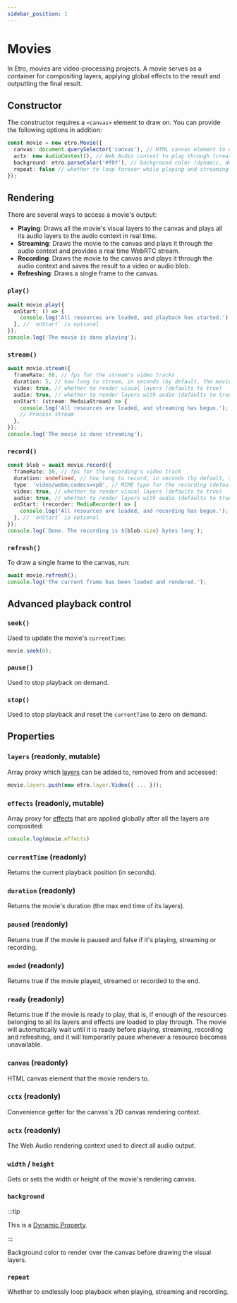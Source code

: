 ```yaml
---
sidebar_position: 1
---
```


# Movies

In Etro, movies are video-processing projects. A movie serves as a container for compositing layers, applying global effects to the result and outputting the final result.

## Constructor

The constructor requires a `<canvas>` element to draw on. You can provide the following options in addition:

```ts
const movie = new etro.Movie({
  canvas: document.querySelector('canvas'), // HTML canvas element to draw on
  actx: new AudioContext(), // Web Audio context to play through (creates a new context with default settings if omitted)
  background: etro.parseColor('#f0f'), // background color (dynamic, defaults to black)
  repeat: false // whether to loop forever while playing and streaming (defaults to false)
});
```

## Rendering

There are several ways to access a movie's output:
- **Playing**: Draws all the movie's visual layers to the canvas and plays all its audio layers to the audio context in real time.
- **Streaming**: Draws the movie to the canvas and plays it through the audio context and provides a real time WebRTC stream.
- **Recording**: Draws the movie to the canvas and plays it through the audio context and saves the result to a video or audio blob.
- **Refreshing**: Draws a single frame to the canvas.

### `play()`

```ts
await movie.play({
  onStart: () => {
    console.log('All resources are loaded, and playback has started.');
  }, // `onStart` is optional
});
console.log('The movie is done playing');
```

### `stream()`

```ts
await movie.stream({
  frameRate: 60, // fps for the stream's video tracks
  duration: 5, // how long to stream, in seconds (by default, the movie will stream to the end)
  video: true, // whether to render visual layers (defaults to true)
  audio: true, // whether to render layers with audio (defaults to true)
  onStart: (stream: MedaiaStream) => {
    console.log('All resources are loaded, and streaming has begun.');
    // Process stream
  },
});
console.log('The movie is done streaming');
```

### `record()`

```ts
const blob = await movie.record({
  frameRate: 30, // fps for the recording's video track
  duration: undefined, // how long to record, in seconds (by default, the movie will record to the end)
  type: 'video/webm;codecs=vp8', // MIME type for the recording (defaults to 'video/webm')
  video: true, // whether to render visual layers (defaults to true)
  audio: true, // whether to render layers with audio (defaults to true)
  onStart: (recorder: MediaRecorder) => {
    console.log('All resources are loaded, and recording has begun.');
  }, // `onStart` is optional
});
console.log(`Done. The recording is ${blob.size} bytes long`);
```

### `refresh()`

To draw a single frame to the canvas, run:

```ts
await movie.refresh();
console.log('The current frame has been loaded and rendered.');
```

## Advanced playback control

### `seek()`

Used to update the movie's `currentTime`:

```ts
movie.seek(0);
```

### `pause()`

Used to stop playback on demand.

### `stop()`

Used to stop playback and reset the `currentTime` to zero on demand.

## Properties

### `layers` (readonly, mutable)

Array proxy which [layers](../category/layers) can be added to, removed from and accessed:

```ts
movie.layers.push(new etro.layer.Video({ ... }));
```

### `effects` (readonly, mutable)

Array proxy for [effects](../category/effects) that are applied globally after all the layers are composited:

```ts
console.log(movie.effects)
```

### `currentTime` (readonly)

Returns the current playback position (in seconds).

### `duration` (readonly)

Returns the movie's duration (the max end time of its layers).

### `paused` (readonly)

Returns true if the movie is paused and false if it's playing, streaming or recording.

### `ended` (readonly)

Returns true if the movie played, streamed or recorded to the end.

### `ready` (readonly)

Returns true if the movie is ready to play, that is, if enough of the resources belonging to all its layers and effects are loaded to play through. The movie will automatically wait until it is ready before playing, streaming, recording and refreshing, and it will temporarily pause whenever a resource becomes unavailable.

### `canvas` (readonly)

HTML canvas element that the movie renders to.

### `cctx` (readonly)

Convenience getter for the canvas's 2D canvas rendering context.

### `actx` (readonly)

The Web Audio rendering context used to direct all audio output.

### `width` / `height`

Gets or sets the width or height of the movie's rendering canvas.

### `background`

:::tip

This is a [Dynamic Property](dynamic-properties).

:::

Background color to render over the canvas before drawing the visual layers.

### `repeat`

Whether to endlessly loop playback when playing, streaming and recording.
